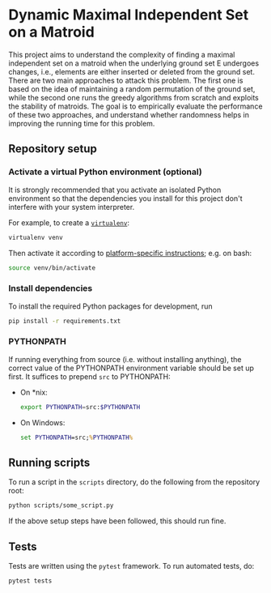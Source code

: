  # Dynamic Maximal Independent Set on a Matroid

This project aims to understand the complexity of finding a maximal independent set on a matroid when the underlying ground 
set E undergoes changes, i.e., elements are either inserted or deleted from the ground set. 
There are two main approaches to attack this problem. The first one is based on the idea of maintaining a random permutation of the ground set, while the second one runs the greedy algorithms from scratch and exploits the stability of matroids. 
The goal is to empirically evaluate the performance of these two approaches, and understand whether randomness helps in improving the running time for this problem.

## Repository setup

### Activate a virtual Python environment (optional)

It is strongly recommended that you activate an isolated Python environment
so that the dependencies you install for this project don't interfere with
your system interpreter.

For example, to create a [`virtualenv`](https://virtualenv.pypa.io/en/latest/):
```bash
virtualenv venv
```
Then activate it according to [platform-specific instructions](https://virtualenv.pypa.io/en/latest/user_guide.html#activators);
e.g. on bash:
```bash
source venv/bin/activate
```

### Install dependencies

To install the required Python packages for development, run
```bash
pip install -r requirements.txt
```


### PYTHONPATH

If running everything from source (i.e. without installing anything), the correct value of the PYTHONPATH environment variable should be set up first.
It suffices to prepend `src` to PYTHONPATH:

- On *nix:
    ```bash
    export PYTHONPATH=src:$PYTHONPATH
    ```
- On Windows:
    ```cmd
    set PYTHONPATH=src;%PYTHONPATH%
    ```
  

## Running scripts

To run a script in the `scripts` directory, do the following from the repository root:

```bash
python scripts/some_script.py
```

If the above setup steps have been followed, this should run fine.


## Tests

Tests are written using the `pytest` framework.
To run automated tests, do:
```bash
pytest tests
```


